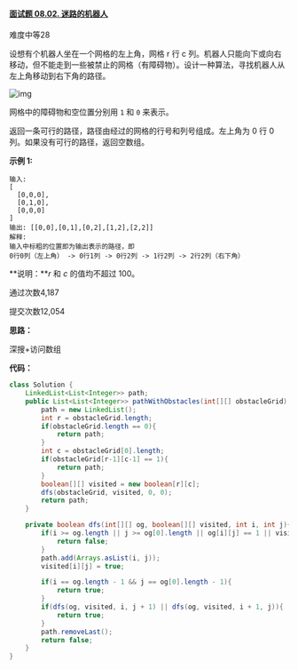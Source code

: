#### [面试题 08.02. 迷路的机器人](https://leetcode-cn.com/problems/robot-in-a-grid-lcci/)

难度中等28

设想有个机器人坐在一个网格的左上角，网格 r 行 c 列。机器人只能向下或向右移动，但不能走到一些被禁止的网格（有障碍物）。设计一种算法，寻找机器人从左上角移动到右下角的路径。

![img](https://assets.leetcode-cn.com/aliyun-lc-upload/uploads/2018/10/22/robot_maze.png)

网格中的障碍物和空位置分别用 `1` 和 `0` 来表示。

返回一条可行的路径，路径由经过的网格的行号和列号组成。左上角为 0 行 0 列。如果没有可行的路径，返回空数组。

**示例 1:**

```
输入:
[
  [0,0,0],
  [0,1,0],
  [0,0,0]
]
输出: [[0,0],[0,1],[0,2],[1,2],[2,2]]
解释: 
输入中标粗的位置即为输出表示的路径，即
0行0列（左上角） -> 0行1列 -> 0行2列 -> 1行2列 -> 2行2列（右下角）
```

**说明：***r* 和 *c* 的值均不超过 100。

通过次数4,187

提交次数12,054



**思路：**

深搜+访问数组

**代码：**

```java
class Solution {
    LinkedList<List<Integer>> path;
    public List<List<Integer>> pathWithObstacles(int[][] obstacleGrid) {
        path = new LinkedList();
        int r = obstacleGrid.length;
        if(obstacleGrid.length == 0){
            return path;
        }
        int c = obstacleGrid[0].length;
        if(obstacleGrid[r-1][c-1] == 1){
            return path;
        }
        boolean[][] visited = new boolean[r][c];
        dfs(obstacleGrid, visited, 0, 0);
        return path;    
    }

    private boolean dfs(int[][] og, boolean[][] visited, int i, int j){
        if(i >= og.length || j >= og[0].length || og[i][j] == 1 || visited[i][j]){
            return false;
        }
        path.add(Arrays.asList(i, j));
        visited[i][j] = true;

        if(i == og.length - 1 && j == og[0].length - 1){
            return true;
        }
        if(dfs(og, visited, i, j + 1) || dfs(og, visited, i + 1, j)){
            return true;
        }
        path.removeLast();
        return false;
    }
}
```



